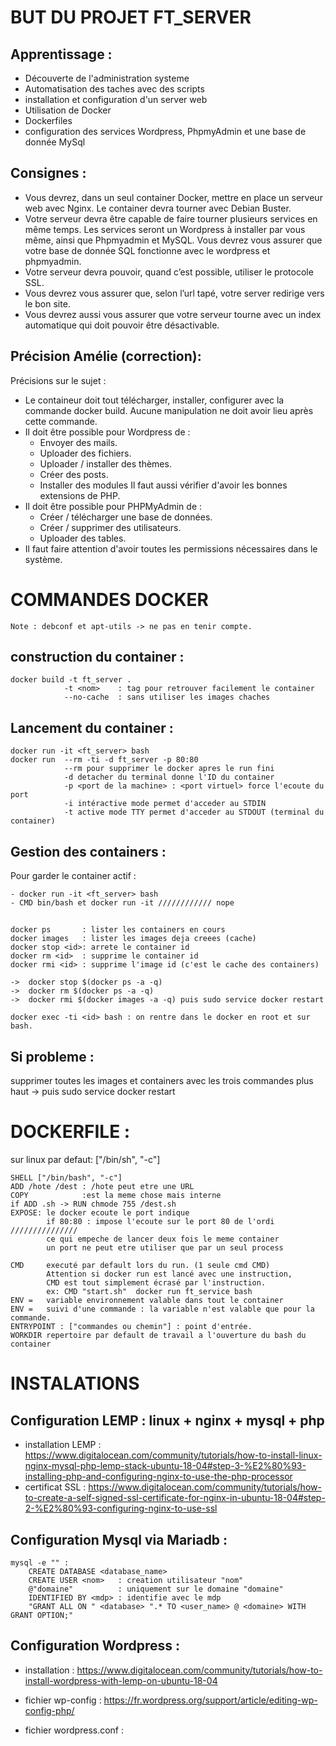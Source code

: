
# BUT DU PROJET FT_SERVER
##	Apprentissage :
- Découverte de l'administration systeme
- Automatisation des taches avec des scripts
- installation et configuration d'un server web
- Utilisation de Docker
- Dockerfiles
- configuration des services Wordpress, PhpmyAdmin et une base de donnée MySql

##	Consignes : 
- Vous devrez, dans un seul container Docker, mettre en place un serveur web avec
Nginx. Le container devra tourner avec Debian Buster.
- Votre serveur devra être capable de faire tourner plusieurs services en même temps.
Les services seront un Wordpress à installer par vous même, ainsi que Phpmyadmin
et MySQL. Vous devrez vous assurer que votre base de donnée SQL fonctionne
avec le wordpress et phpmyadmin.
- Votre serveur devra pouvoir, quand c’est possible, utiliser le protocole SSL.
- Vous devrez vous assurer que, selon l’url tapé, votre server redirige vers le bon
site.
- Vous devrez aussi vous assurer que votre serveur tourne avec un index automatique
qui doit pouvoir être désactivable.

## Précision Amélie (correction): 
Précisions sur le sujet : 

- Le containeur doit tout télécharger, installer, configurer avec la commande docker build. Aucune manipulation ne doit avoir lieu après cette commande.
- Il doit être possible pour Wordpress de :
	- Envoyer des mails.
	- Uploader des fichiers.
	- Uploader / installer des thèmes.
	- Créer des posts.
	- Installer des modules
	Il faut aussi vérifier d'avoir les bonnes extensions de PHP.
- Il doit être possible pour PHPMyAdmin de :
	- Créer / télécharger une base de données.
	- Créer / supprimer des utilisateurs.
	- Uploader des tables.
- Il faut faire attention d'avoir toutes les permissions nécessaires dans le système.

#
# 	COMMANDES DOCKER

	Note : debconf et apt-utils -> ne pas en tenir compte.

##	construction du container :
	docker build -t ft_server .
				-t <nom> 	: tag pour retrouver facilement le container
				--no-cache 	: sans utiliser les images chaches
## Lancement du container :
	docker run -it <ft_server> bash 
	docker run  --rm -ti -d ft_server -p 80:80  
				--rm pour supprimer le docker apres le run fini
				-d detacher du terminal donne l'ID du container 
				-p <port de la machine> : <port virtuel> force l'ecoute du port
				-i intéractive mode permet d'acceder au STDIN
				-t active mode TTY permet d'acceder au STDOUT (terminal du container)

##	Gestion des containers :
Pour garder le container actif :

	- docker run -it <ft_server> bash 
	- CMD bin/bash et docker run -it //////////// nope
##
	docker ps 		: lister les containers en cours
	docker images 	: lister les images deja creees (cache)
	docker stop <id>: arrete le container id
	docker rm <id> 	: supprime le container id
	docker rmi <id> : supprime l'image id (c'est le cache des containers)

	->	docker stop $(docker ps -a -q)
	->	docker rm $(docker ps -a -q)
	->  docker rmi $(docker images -a -q) puis sudo service docker restart 

	docker exec -ti <id> bash : on rentre dans le docker en root et sur bash.
	
## Si probleme : 
supprimer toutes les images et containers avec les trois commandes plus haut ->	puis sudo service docker restart

#
# DOCKERFILE :

sur linux par defaut: ["/bin/sh", "-c"]
	
	SHELL ["/bin/bash", "-c"] 
	ADD /hote /dest	: /hote peut etre une URL
	COPY 			:est la meme chose mais interne
	if ADD .sh -> RUN chmode 755 /dest.sh
	EXPOSE: le docker ecoute le port indique
			if 80:80 : impose l'ecoute sur le port 80 de l'ordi ///////////////
			ce qui empeche de lancer deux fois le meme container
			un port ne peut etre utiliser que par un seul process

	CMD 	executé par default lors du run. (1 seule cmd CMD)
			Attention si docker run est lancé avec une instruction,
			CMD est tout simplement écrasé par l'instruction.
			ex: CMD "start.sh"  docker run ft_service bash 
	ENV =	variable environnement valable dans tout le container
	ENV = 	suivi d'une commande : la variable n'est valable que pour la commande.
	ENTRYPOINT : ["commandes ou chemin"] : point d'entrée.
	WORKDIR repertoire par default de travail a l'ouverture du bash du container

#
# INSTALATIONS

## Configuration LEMP : linux + nginx + mysql + php
- installation LEMP : https://www.digitalocean.com/community/tutorials/how-to-install-linux-nginx-mysql-php-lemp-stack-ubuntu-18-04#step-3-%E2%80%93-installing-php-and-configuring-nginx-to-use-the-php-processor
- certificat SSL : https://www.digitalocean.com/community/tutorials/how-to-create-a-self-signed-ssl-certificate-for-nginx-in-ubuntu-18-04#step-2-%E2%80%93-configuring-nginx-to-use-ssl

## Configuration Mysql via Mariadb : 							
 	mysql -e "" :	
	 	CREATE DATABASE <database_name>
		CREATE USER <nom> 	: creation utilisateur "nom"
		@"domaine" 			: uniquement sur le domaine "domaine"
		IDENTIFIED BY <mdp>	: identifie avec le mdp
		"GRANT ALL ON " <database> ".* TO <user_name> @ <domaine> WITH GRANT OPTION;"


## Configuration Wordpress : 
- installation : 
https://www.digitalocean.com/community/tutorials/how-to-install-wordpress-with-lemp-on-ubuntu-18-04

- fichier wp-config : 
https://fr.wordpress.org/support/article/editing-wp-config-php/

- fichier wordpress.conf : 
